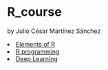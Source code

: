 # R_course
by Julio César Martínez Sánchez


<li class="masthead__menu-item">
          <a href= "https://nbviewer.org/github/JulioCesarMS/R_course/blob/master/2.-%20Elementos%20de%20R.ipynb">Elements of R</a>
</li>

<li class="masthead__menu-item">
          <a href= "https://nbviewer.org/github/JulioCesarMS/R_course/blob/master/3.-%20Programaci%C3%B3n%20B%C3%A1sica.ipynb">R programming</a>
</li>

<li class="masthead__menu-item">
          <a href= "https://nbviewer.org/github/JulioCesarMS/DataScience_with_Python/blob/master/6.-%20DeepLearning/2.-%20MultilayerPerceptron_Classification.ipynb">Deep Learning</a>
</li>
